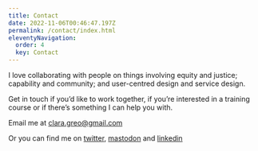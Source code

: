 ```yaml
---
title: Contact
date: 2022-11-06T00:46:47.197Z
permalink: /contact/index.html
eleventyNavigation:
  order: 4
  key: Contact
---
```

I love collaborating with people on things involving equity and justice; capability and community; and user-centred design and service design. 



Get in touch if you’d like to work together, if you’re interested in a training course or if there’s something I can help you with. 



Email me at [clara.greo@gmail.com](mailto:clara.greo@gmail.com)

Or you can find me on [twitter](https://twitter.com/claragt), [mastodon](https://mastodon.me.uk/@claragt) and [linkedin](https://www.linkedin.com/in/claragreo/)